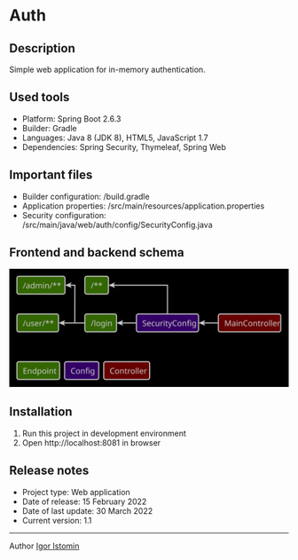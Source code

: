 # Auth

## Description
Simple web application for in-memory authentication.

## Used tools
* Platform: Spring Boot 2.6.3
* Builder: Gradle
* Languages: Java 8 (JDK 8), HTML5, JavaScript 1.7
* Dependencies: Spring Security, Thymeleaf, Spring Web

## Important files
* Builder configuration: /build.gradle
* Application properties: /src/main/resources/application.properties
* Security configuration: /src/main/java/web/auth/config/SecurityConfig.java

## Frontend and backend schema
![Element relationships](readme/front-back-schema.svg)

## Installation
1. Run this project in development environment
2. Open http://localhost:8081 in browser

## Release notes
* Project type: Web application
* Date of release: 15 February 2022
* Date of last update: 30 March 2022
* Current version: 1.1

---
Author [Igor Istomin](https://github.com/igoristomin)

